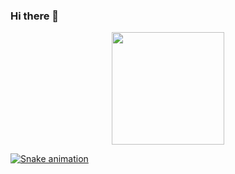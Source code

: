 ### Hi there 👋
 
 
 <div align="center">
  <a href="https://github.com/RenanDevelop">
  <img height="180em" src="https://github-readme-stats.vercel.app/api?username=RenanDevelop&show_icons=true&theme=dracula&include_all_commits=true&count_private=true"/>
  
</div>

 
 ![Snake animation](https://github.com/Renandevelop0/Renandevelop/blob/output/github-contribution-grid-snake.svg)

